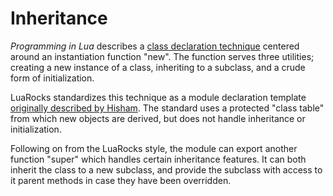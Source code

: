 # Inheritance

_Programming in Lua_ describes a [class declaration technique](https://www.lua.org/pil/16.1.html) centered around an instantiation function "new". The function serves three utilities; creating a new instance of a class, inheriting to a subclass, and a crude form of initialization.

LuaRocks standardizes this technique as a module declaration template [originally described by Hisham](https://hisham.hm/2014/01/02/how-to-write-lua-modules-in-a-post-module-world/). The standard uses a protected "class table" from which new objects are derived, but does not handle inheritance or initialization.

Following on from the LuaRocks style, the module can export another function "super" which handles certain inheritance features. It can both inherit the class to a new subclass, and provide the subclass with access to it parent methods in case they have been overridden.
